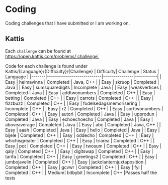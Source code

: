 # Coding
Coding challenges that I have submitted or I am working on.

## Kattis
Each `challenge` can be found at https://open.kattis.com/problems/`challenge`

Code for each challenge is found under Kattis/{Language}/{Difficulty}/{Challenge}
| Difficulty| Challenge             | Status        | Language  |
|-------|---------------------------|---------------|-----------|
| Easy  | heimavinna                | Completed     | Java, C++ |
| Easy  | skruop                    | Completed     | Java      |
| Easy  | sumsquaredigits           | Incomplete    | Java      |
| Easy  | weakvertices              | Completed     | Java      |
| Easy  | addtwonumbers             | Completed     | C++       |
| Easy  | betting                   | Completed     | C++       |
| Easy  | carrots                   | Completed     | C++       |
| Easy  | fizzbuzz                  | Completed     | C++       |
| Easy  | fodelsedagsmemorisering   | Incomplete    | C++       |
| Easy  | r2                        | Completed     | C++       |
| Easy  | sorttwonumbers            | Completed     | C++       |
| Easy  | autori                    | Completed     | Java      |
| Easy  | upprodun                  | Completed     | Java      |
| Easy  | echoechoecho              | Completed     | Java      |
| Easy  | aboveaverage              | Completed     | Java      |
| Easy  | abc                       | Completed     | Java, C++ |
| Easy  | aaah                      | Completed     | Java      |
| Easy  | hello                     | Completed     | Java      |
| Easy  | bijele                    | Completed     | C++       |
| Easy  | oddecho                   | Completed     | C++       |
| Easy  | whichisgreater            | Completed     | C++       |
| Easy  | triarea                   | Completed     | C++       |
| Easy  | pot                       | Completed     | C++       |
| Easy  | twosum                    | Completed     | C++       |
| Easy  | qaly                      | Completed     | C++       |
| Easy  | digitswap                 | Completed     | C++       |
| Easy  | tarifa                    | Completed     | C++       |
| Easy  | greetings2                | Completed     | C++       |
| Easy  | jumbojavelin              | Completed     | C++       |
| Easy  | jackolanternjuxtaposition | Completed     | C++       |
| Easy  | gcvwr                     | Completed     | C++       |
| Easy  | fyi                       | Completed     | C++       |
| Medium| bitbybit                  | Incomplete    | C++       |Passes half the tests
<!--
Template for new row
| temp| temp| temp| temp|
a `--` at the end of row means row not included in repo yet
-->